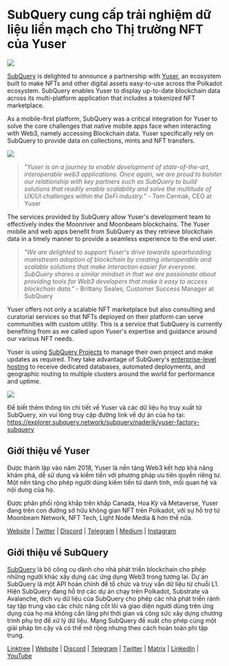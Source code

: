 # SubQuery cung cấp trải nghiệm dữ liệu liền mạch cho Thị trường NFT của Yuser

![](https://miro.medium.com/max/1400/0*qqa33Ndr1zFpmwVF)

[SubQuery](https://subquery.network/) is delighted to announce a partnership with [Yuser](https://yuser.network/), an ecosystem built to make NFTs and other digital assets easy-to-use across the Polkadot ecosystem. SubQuery enables Yuser to display up-to-date blockchain data across its multi-platform application that includes a tokenized NFT marketplace.

As a mobile-first platform, SubQuery was a critical integration for Yuser to solve the core challenges that native mobile apps face when interacting with Web3, namely accessing Blockchain data. Yuser specifically rely on SubQuery to provide data on collections, mints and NFT transfers.

![](https://miro.medium.com/max/1400/0*jY7Vvk1_sqkAkiO2)

> _"Yuser is on a journey to enable development of state-of-the-art, interoperable web3 applications. Once again, we are proud to bolster our relationship with key partners such as SubQuery to build solutions that readily enable scalability and solve the multitude of UX/UI challenges within the DeFi industry."_ - Tom Cermak, CEO at Yuser

The services provided by SubQuery allow Yuser's development team to effectively index the Moonriver and Moonbeam blockchains. The Yuser mobile and web apps benefit from SubQuery as they retrieve blockchain data in a timely manner to provide a seamless experience to the end user.

> _"We are delighted to support Yuser's drive towards spearheading mainstream adoption of blockchain by creating interoperable and scalable solutions that make interaction easier for everyone. SubQuery shares a similar mindset in that we are passionate about providing tools for Web3 developers that make it easy to access blockchain data."_ - Brittany Seales, Customer Success Manager at SubQuery

Yuser offers not only a scalable NFT marketplace but also consulting and curatorial services so that NFTs deployed on their platform can serve communities with custom utility. This is a service that SubQuery is currently benefiting from as we called upon Yuser's expertise and guidance around our various NFT needs.

Yuser is using [SubQuery Projects](https://project.subquery.network/) to manage their own project and make updates as required. They take advantage of SubQuery's [enterprise-level hosting](../blogs/20211228-enterprise-hosted.md) to receive dedicated databases, automated deployments, and geographic routing to multiple clusters around the world for performance and uptime.

![](https://miro.medium.com/max/1400/0*l32AGzzBQ5l-HXJm)

Để biết thêm thông tin chi tiết về Yuser và các dữ liệu họ truy xuất từ SubQuery, xin vui lòng truy cập đường link về dự án của họ tại: https://explorer.subquery.network/subquery/naderik/yuser-factory-subquery

## Giới thiệu về Yuser

Được thành lập vào năm 2018, Yuser là nền tảng Web3 kết hợp khả năng khám phá, dễ sử dụng và kiếm tiền với phương pháp ưu tiên quyền riêng tư. Một nền tảng cho phép người dùng kiếm tiền từ danh tính, mối quan hệ và nội dung của họ.

Được phân phối rộng khắp trên khắp Canada, Hoa Kỳ và Metaverse, Yuser đang trên con đường sở hữu không gian NFT trên Polkadot, với sự hỗ trợ từ Moonbeam Network, NFT Tech, Light Node Media & hơn thế nữa.

[Website](https://yuser.network/) | [Twitter](https://twitter.com/yuser) | [Discord](https://discord.gg/wpTFkF7XnG) | [Telegram](https://t.me/yusernetwork) | [Medium](https://medium.com/yuser) | [Instagram](https://instagram.com/yuser_app)

## Giới thiệu về SubQuery

[SubQuery](https://subquery.network/) là bộ công cụ dành cho nhà phát triển blockchain cho phép những người khác xây dựng các ứng dụng Web3 trong tương lai. Dự án SubQuery là một API hoàn chỉnh để tổ chức và truy vấn dữ liệu từ chuỗi L1. Hiện SubQuery đang hỗ trợ các dự án chạy trên Polkadot, Substrate và Avalanche, dịch vụ dữ liệu của SubQuery cho phép các nhà phát triển rảnh tay tập trung vào các chức năng cốt lõi và giao diện người dùng trên ứng dụng của họ mà không cần lãng phí thời gian và công sức xây dựng chương trình phụ trợ để xử lý dữ liệu. Mạng SubQuery đề xuất cho phép cùng một giải pháp tin cậy và có thể mở rộng nhưng theo cách hoàn toàn phi tập trung.

[Linktree](https://linktr.ee/subquerynetwork) | [Website](https://subquery.network/) | [Discord](https://discord.com/invite/78zg8aBSMG) | [Telegram](https://t.me/subquerynetwork) | [Twitter](https://twitter.com/subquerynetwork) | [Matrix](https://matrix.to/#/#subquery:matrix.org) | [LinkedIn](https://www.linkedin.com/company/subquery) | [YouTube](https://www.youtube.com/channel/UCi1a6NUUjegcLHDFLr7CqLw)
